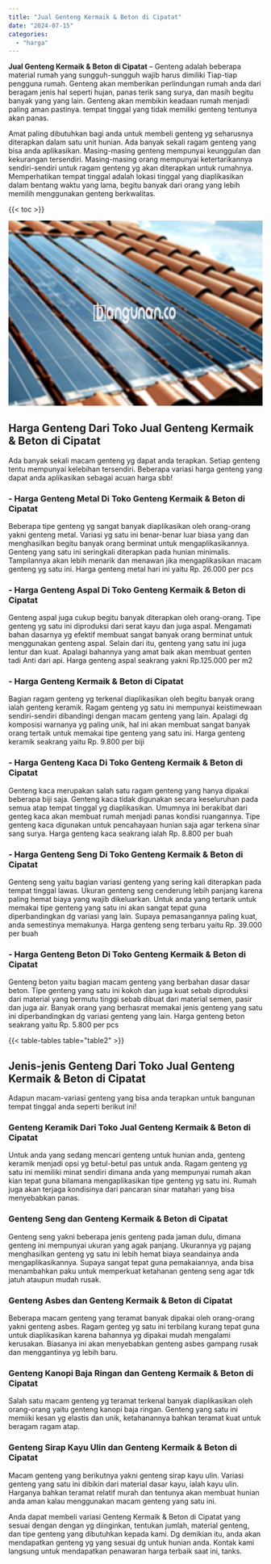 ```yaml
---
title: "Jual Genteng Kermaik & Beton di Cipatat"
date: "2024-07-15"
categories: 
  - "harga"
---
```


**Jual Genteng Kermaik & Beton di Cipatat** – Genteng adalah beberapa material rumah yang sungguh-sungguh wajib harus dimiliki Tiap-tiap pengguna rumah. Genteng akan memberikan perlindungan rumah anda dari beragam jenis hal seperti hujan, panas terik sang surya, dan masih begitu banyak yang yang lain. Genteng akan membikin keadaan rumah menjadi paling aman pastinya. tempat tinggal yang tidak memiliki genteng tentunya akan panas.

Amat paling dibutuhkan bagi anda untuk membeli genteng yg seharusnya diterapkan dalam satu unit hunian. Ada banyak sekali ragam genteng yang bisa anda aplikasikan. Masing-masing genteng mempunyai keunggulan dan kekurangan tersendiri. Masing-masing orang mempunyai ketertarikannya sendiri-sendiri untuk ragam genteng yg akan diterapkan untuk rumahnya. Memperhatikan tempat tinggal adalah lokasi tinggal yang diaplikasikan dalam bentang waktu yang lama, begitu banyak dari orang yang lebih memilih menggunakan genteng berkwalitas.

{{< toc >}}

![Jual Genteng Kermaik & Beton di Cipatat](/images/genteng-minimalis-murah02.png)

## Harga Genteng Dari Toko Jual Genteng Kermaik & Beton di Cipatat

Ada banyak sekali macam genteng yg dapat anda terapkan. Setiap genteng tentu mempunyai kelebihan tersendiri. Beberapa variasi harga genteng yang dapat anda aplikasikan sebagai acuan harga sbb!

### \- Harga Genteng Metal Di Toko Genteng Kermaik & Beton di Cipatat

Beberapa tipe genteng yg sangat banyak diaplikasikan oleh orang-orang yakni genteng metal. Variasi yg satu ini benar-benar luar biasa yang dan menghasilkan begitu banyak orang berminat untuk mengaplikasikannya. Genteng yang satu ini seringkali diterapkan pada hunian minimalis. Tampilannya akan lebih menarik dan menawan jika mengaplikasikan macam genteng yg satu ini. Harga genteng metal hari ini yaitu Rp. 26.000 per pcs

### \- Harga Genteng Aspal Di Toko Genteng Kermaik & Beton di Cipatat

Genteng aspal juga cukup begitu banyak diterapkan oleh orang-orang. Tipe genteng yg satu ini diproduksi dari serat kayu dan juga aspal. Mengamati bahan dasarnya yg efektif membuat sangat banyak orang berminat untuk menggunakan genteng aspal. Selain dari itu, genteng yang satu ini juga lentur dan kuat. Apalagi bahannya yang amat baik akan membuat genten tadi Anti dari api. Harga genteng aspal seakrang yakni Rp.125.000 per m2

### \- Harga Genteng Kermaik & Beton di Cipatat

Bagian ragam genteng yg terkenal diaplikasikan oleh begitu banyak orang ialah genteng keramik. Ragam genteng yg satu ini mempunyai keistimewaan sendiri-sendiri dibandingi dengan macam genteng yang lain. Apalagi dg komposisi warnanya yg paling unik, hal ini akan membuat sangat banyak orang tertaik untuk memakai tipe genteng yang satu ini. Harga genteng keramik seakrang yaitu Rp. 9.800 per biji

### \- Harga Genteng Kaca Di Toko Genteng Kermaik & Beton di Cipatat

Genteng kaca merupakan salah satu ragam genteng yang hanya dipakai beberapa biji saja. Genteng kaca tidak digunakan secara keseluruhan pada semua atap tempat tinggal yg diaplikasikan. Umumnya ini berakibat dari genteg kaca akan membuat rumah menjadi panas kondisi ruangannya. Tipe genteng kaca digunakan untuk pencahayaan hunian saja agar terkena sinar sang surya. Harga genteng kaca seakrang ialah Rp. 8.800 per buah

### \- Harga Genteng Seng Di Toko Genteng Kermaik & Beton di Cipatat

Genteng seng yaitu bagian variasi genteng yang sering kali diterapkan pada tempat tinggal lawas. Ukuran genteng seng cenderung lebih panjang karena paling hemat biaya yang wajib dikeluarkan. Untuk anda yang tertarik untuk memakai tipe genteng yang satu ini akan sangat tepat guna diperbandingkan dg variasi yang lain. Supaya pemasangannya paling kuat, anda semestinya memakunya. Harga genteng seng terbaru yaitu Rp. 39.000 per buah

### \- Harga Genteng Beton Di Toko Genteng Kermaik & Beton di Cipatat

Genteng beton yaitu bagian macam genteng yang berbahan dasar dasar beton. Tipe genteng yang satu ini kokoh dan juga kuat sebab diproduksi dari material yang bermutu tinggi sebab dibuat dari material semen, pasir dan juga air. Banyak orang yang berhasrat memakai jenis genteng yang satu ini diperbandingkan dg variasi genteng yang lain. Harga genteng beton seakrang yaitu Rp. 5.800 per pcs

{{< table-tables table="table2" >}}

## Jenis-jenis Genteng Dari Toko Jual Genteng Kermaik & Beton di Cipatat

Adapun macam-variasi genteng yang bisa anda terapkan untuk bangunan tempat tinggal anda seperti berikut ini!

### Genteng Keramik Dari Toko Jual Genteng Kermaik & Beton di Cipatat

Untuk anda yang sedang mencari genteng untuk hunian anda, genteng keramik menjadi opsi yg betul-betul pas untuk anda. Ragam genteng yg satu ini memiliki minat sendiri dimana anda yang mempunyai rumah akan kian tepat guna bilamana mengaplikasikan tipe genteng yg satu ini. Rumah juga akan terjaga kondisinya dari pancaran sinar matahari yang bisa menyebabkan panas.

### Genteng Seng dan Genteng Kermaik & Beton di Cipatat

Genteng seng yakni beberapa jenis genteng pada jaman dulu, dimana genteng ini mempunyai ukuran yang agak panjang. Ukurannya yg pajang menghasilkan genteng yg satu ini lebih hemat biaya seandainya anda mengaplikasikannya. Supaya sangat tepat guna pemakaiannya, anda bisa menambahkan paku untuk memperkuat ketahanan genteng seng agar tdk jatuh ataupun mudah rusak.

### Genteng Asbes dan Genteng Kermaik & Beton di Cipatat

Beberapa macam genteng yang teramat banyak dipakai oleh orang-orang yakni genteng asbes. Ragam genteg yg satu ini terbilang kurang tepat guna untuk diaplikasikan karena bahannya yg dipakai mudah mengalami kerusakan. Biasanya ini akan menyebabkan genteng asbes gampang rusak dan menggantinya yg lebih baru.

### Genteng Kanopi Baja Ringan dan Genteng Kermaik & Beton di Cipatat

Salah satu macam genteng yg teramat terkenal banyak diaplikasikan oleh orang-orang yaitu genteng kanopi baja ringan. Genteng yang satu ini memiiki kesan yg elastis dan unik, ketahanannya bahkan teramat kuat untuk beragam ragam atap.

### Genteng Sirap Kayu Ulin dan Genteng Kermaik & Beton di Cipatat

Macam genteng yang berikutnya yakni genteng sirap kayu ulin. Variasi genteng yang satu ini dibikin dari material dasar kayu, ialah kayu ulin. Harganya bahkan teramat relatif murah dan tentunya akan membuat hunian anda aman kalau menggunakan macam genteng yang satu ini.

Anda dapat membeli variasi Genteng Kermaik & Beton di Cipatat yang sesuai dengan dengan yg diinginkan, tentukan jumlah, material genteng, dan tipe genteng yang dibutuhkan kepada kami. Dg demikian itu, anda akan mendapatkan genteng yg yang sesuai dg untuk hunian anda. Kontak kami langsung untuk mendapatkan penawaran harga terbaik saat ini, tanks.
